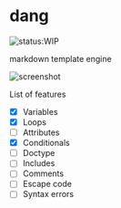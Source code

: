# dang

![status:WIP](https://img.shields.io/badge/status-WIP-yellow.svg)

markdown template engine

![screenshot](https://raw.githubusercontent.com/siddharthkp/dang/master/screenshot.png)

List of features
- [x] Variables
- [x] Loops
- [ ] Attributes
- [x] Conditionals
- [ ] Doctype
- [ ] Includes
- [ ] Comments
- [ ] Escape code
- [ ] Syntax errors
